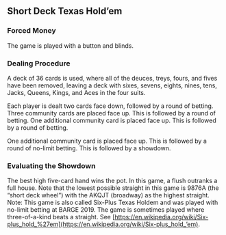 Short Deck Texas Hold’em
--------------------------

### Forced Money

The game is played with a button and blinds. 

### Dealing Procedure

A deck of 36 cards is used, where all of the deuces, treys, fours, and fives
have been removed, leaving a deck with sixes, sevens, eights, nines, tens,
Jacks, Queens, Kings, and Aces in the four suits.

Each player is dealt two cards face down, followed by a round of betting.
Three community cards are placed face up. This is followed by a round of betting.
One additional community card is placed face up. This is followed by a round of
betting.

One additional community card is placed face up. This is followed by a round of
no-limit betting. This is followed by a showdown.

### Evaluating the Showdown

The best high five-card hand wins the pot. In this game, a flush outranks a
full house. Note that the lowest possible straight in this game is 9876A (the
“short deck wheel”) with the AKQJT (broadway) as the highest straight.  Note:
This game is also called Six-Plus Texas Holdem and was played with no-limit
betting at BARGE 2019. The game is sometimes played where three-of-a-kind beats
a straight. See
[https://en.wikipedia.org/wiki/Six-plus_hold_%27em](https://en.wikipedia.org/wiki/Six-plus_hold_’em).

